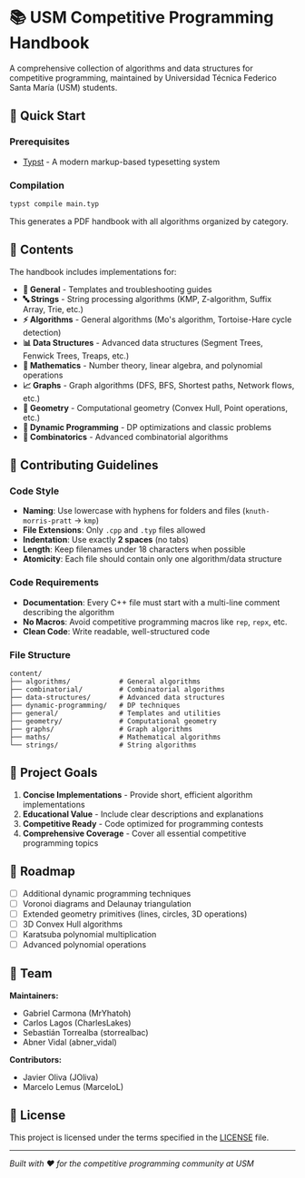 # 📚 USM Competitive Programming Handbook

A comprehensive collection of algorithms and data structures for competitive programming, maintained by Universidad Técnica Federico Santa María (USM) students.

## 🚀 Quick Start

### Prerequisites
- [Typst](https://typst.app/) - A modern markup-based typesetting system

### Compilation
```bash
typst compile main.typ
```

This generates a PDF handbook with all algorithms organized by category.

## 📖 Contents

The handbook includes implementations for:

- **🔧 General** - Templates and troubleshooting guides
- **🔤 Strings** - String processing algorithms (KMP, Z-algorithm, Suffix Array, Trie, etc.)
- **⚡ Algorithms** - General algorithms (Mo's algorithm, Tortoise-Hare cycle detection)
- **📊 Data Structures** - Advanced data structures (Segment Trees, Fenwick Trees, Treaps, etc.)
- **🧮 Mathematics** - Number theory, linear algebra, and polynomial operations
- **📈 Graphs** - Graph algorithms (DFS, BFS, Shortest paths, Network flows, etc.)
- **📐 Geometry** - Computational geometry (Convex Hull, Point operations, etc.)
- **🎯 Dynamic Programming** - DP optimizations and classic problems
- **🔀 Combinatorics** - Advanced combinatorial algorithms

## 📝 Contributing Guidelines

### Code Style
- **Naming**: Use lowercase with hyphens for folders and files (`knuth-morris-pratt` → `kmp`)
- **File Extensions**: Only `.cpp` and `.typ` files allowed
- **Indentation**: Use exactly **2 spaces** (no tabs)
- **Length**: Keep filenames under 18 characters when possible
- **Atomicity**: Each file should contain only one algorithm/data structure

### Code Requirements
- **Documentation**: Every C++ file must start with a multi-line comment describing the algorithm
- **No Macros**: Avoid competitive programming macros like `rep`, `repx`, etc.
- **Clean Code**: Write readable, well-structured code

### File Structure
```
content/
├── algorithms/            # General algorithms
├── combinatorial/         # Combinatorial algorithms
├── data-structures/       # Advanced data structures
├── dynamic-programming/   # DP techniques
├── general/               # Templates and utilities
├── geometry/              # Computational geometry
├── graphs/                # Graph algorithms
├── maths/                 # Mathematical algorithms
└── strings/               # String algorithms
```

## 🎯 Project Goals

1. **Concise Implementations** - Provide short, efficient algorithm implementations
2. **Educational Value** - Include clear descriptions and explanations
3. **Competitive Ready** - Code optimized for programming contests
4. **Comprehensive Coverage** - Cover all essential competitive programming topics

## 🚧 Roadmap

- [ ] Additional dynamic programming techniques
- [ ] Voronoi diagrams and Delaunay triangulation
- [ ] Extended geometry primitives (lines, circles, 3D operations)
- [ ] 3D Convex Hull algorithms
- [ ] Karatsuba polynomial multiplication
- [ ] Advanced polynomial operations

## 👥 Team

**Maintainers:**
- Gabriel Carmona (MrYhatoh)
- Carlos Lagos (CharlesLakes) 
- Sebastián Torrealba (storrealbac)
- Abner Vidal (abner_vidal)

**Contributors:**
- Javier Oliva (JOliva)
- Marcelo Lemus (MarceloL)

## 📄 License

This project is licensed under the terms specified in the [LICENSE](LICENSE) file.

---

*Built with ❤️ for the competitive programming community at USM*
